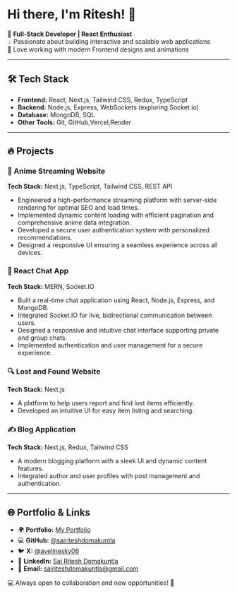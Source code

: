 # Hi there, I'm Ritesh! 👋

🚀 **Full-Stack Developer | React Enthusiast**\
💡 Passionate about building interactive and scalable web applications\
🎨 Love working with modern Frontend designs and animations

---

## 🛠️ Tech Stack

- **Frontend:** React, Next.js, Tailwind CSS, Redux, TypeScript
- **Backend:** Node.js, Express, WebSockets (exploring Socket.io)
- **Database:** MongoDB, SQL
- **Other Tools:** Git, GitHub,Vercel,Render

---

## 🔥 Projects

### 🎥 Anime Streaming Website

**Tech Stack:** Next.js, TypeScript, Tailwind CSS, REST API

- Engineered a high-performance streaming platform with server-side rendering for optimal SEO and load times.
- Implemented dynamic content loading with efficient pagination and comprehensive anime data integration.
- Developed a secure user authentication system with personalized recommendations.
- Designed a responsive UI ensuring a seamless experience across all devices.

### 💬 React Chat App

**Tech Stack:** MERN, Socket.IO

- Built a real-time chat application using React, Node.js, Express, and MongoDB.
- Integrated Socket.IO for live, bidirectional communication between users.
- Designed a responsive and intuitive chat interface supporting private and group chats.
- Implemented authentication and user management for a secure experience.

### 🔍 Lost and Found Website

**Tech Stack:** Next.js

- A platform to help users report and find lost items efficiently.
- Developed an intuitive UI for easy item listing and searching.

### ✍️ Blog Application

**Tech Stack:** Next.js, Redux, Tailwind CSS

- A modern blogging platform with a sleek UI and dynamic content features.
- Integrated author and user profiles with post management and authentication.

---

## 🌐 Portfolio & Links

- 🌍 **Portfolio:** [My Portfolio](https://ritesh.vercel.app/)
- 💻 **GitHub:** [@sairiteshdomakuntla](https://github.com/sairiteshdomakuntla)
- 🐦 **X:** [@avelinesky06](https://x.com/avelineSky06)
- 👔 **LinkedIn:** [Sai Ritesh Domakuntla](https://www.linkedin.com/in/sai-ritesh-domakuntla-6a3557294/)
- 📧 **Email:** [sairiteshdomakuntla@gmail.com](mailto\:sairiteshdomakuntla@gmail.com)

💻 Always open to collaboration and new opportunities! 🚀

